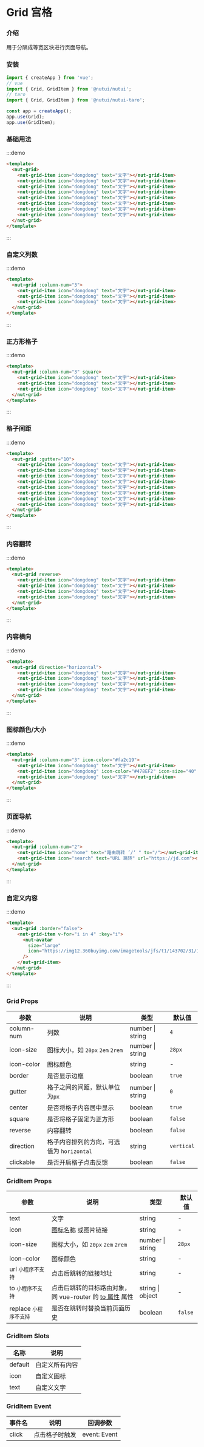 # Grid 宫格

### 介绍

用于分隔成等宽区块进行页面导航。

### 安装

``` javascript
import { createApp } from 'vue';
// vue
import { Grid, GridItem } from '@nutui/nutui';
// taro
import { Grid, GridItem } from '@nutui/nutui-taro';

const app = createApp();
app.use(Grid);
app.use(GridItem);
```

### 基础用法

:::demo
```html
<template>
  <nut-grid>
    <nut-grid-item icon="dongdong" text="文字"></nut-grid-item>
    <nut-grid-item icon="dongdong" text="文字"></nut-grid-item>
    <nut-grid-item icon="dongdong" text="文字"></nut-grid-item>
    <nut-grid-item icon="dongdong" text="文字"></nut-grid-item>
    <nut-grid-item icon="dongdong" text="文字"></nut-grid-item>
    <nut-grid-item icon="dongdong" text="文字"></nut-grid-item>
    <nut-grid-item icon="dongdong" text="文字"></nut-grid-item>
    <nut-grid-item icon="dongdong" text="文字"></nut-grid-item>
  </nut-grid>
</template>
```
:::

### 自定义列数

:::demo
```html
<template>
  <nut-grid :column-num="3">
    <nut-grid-item icon="dongdong" text="文字"></nut-grid-item>
    <nut-grid-item icon="dongdong" text="文字"></nut-grid-item>
    <nut-grid-item icon="dongdong" text="文字"></nut-grid-item>
  </nut-grid>
</template>
```
:::

### 正方形格子

:::demo
```html
<template>
  <nut-grid :column-num="3" square>
    <nut-grid-item icon="dongdong" text="文字"></nut-grid-item>
    <nut-grid-item icon="dongdong" text="文字"></nut-grid-item>
    <nut-grid-item icon="dongdong" text="文字"></nut-grid-item>
  </nut-grid>
</template>
```
:::

### 格子间距

:::demo
```html
<template>
  <nut-grid :gutter="10">
    <nut-grid-item icon="dongdong" text="文字"></nut-grid-item>
    <nut-grid-item icon="dongdong" text="文字"></nut-grid-item>
    <nut-grid-item icon="dongdong" text="文字"></nut-grid-item>
    <nut-grid-item icon="dongdong" text="文字"></nut-grid-item>
    <nut-grid-item icon="dongdong" text="文字"></nut-grid-item>
    <nut-grid-item icon="dongdong" text="文字"></nut-grid-item>
    <nut-grid-item icon="dongdong" text="文字"></nut-grid-item>
    <nut-grid-item icon="dongdong" text="文字"></nut-grid-item>
  </nut-grid>
</template>
```
:::

### 内容翻转

:::demo
```html
<template>
  <nut-grid reverse>
    <nut-grid-item icon="dongdong" text="文字"></nut-grid-item>
    <nut-grid-item icon="dongdong" text="文字"></nut-grid-item>
    <nut-grid-item icon="dongdong" text="文字"></nut-grid-item>
    <nut-grid-item icon="dongdong" text="文字"></nut-grid-item>
  </nut-grid>
</template>
```
:::

### 内容横向

:::demo
```html
<template>
  <nut-grid direction="horizontal">
    <nut-grid-item icon="dongdong" text="文字"></nut-grid-item>
    <nut-grid-item icon="dongdong" text="文字"></nut-grid-item>
    <nut-grid-item icon="dongdong" text="文字"></nut-grid-item>
    <nut-grid-item icon="dongdong" text="文字"></nut-grid-item>
  </nut-grid>
</template>
```
:::

### 图标颜色/大小

:::demo
```html
<template>
  <nut-grid :column-num="3" icon-color="#fa2c19">
    <nut-grid-item icon="dongdong" text="文字"></nut-grid-item>
    <nut-grid-item icon="dongdong" icon-color="#478EF2" icon-size="40" text="文字"></nut-grid-item>
    <nut-grid-item icon="dongdong" text="文字"></nut-grid-item>
  </nut-grid>
</template>
```
:::

### 页面导航

:::demo
```html
<template>
  <nut-grid :column-num="2">
    <nut-grid-item icon="home" text="路由跳转 ’/‘ " to="/"></nut-grid-item>
    <nut-grid-item icon="search" text="URL 跳转" url="https://jd.com"></nut-grid-item>
  </nut-grid>
</template>
```
:::

### 自定义内容

:::demo
```html
<template>
  <nut-grid :border="false">
    <nut-grid-item v-for="i in 4" :key="i">
      <nut-avatar
        size="large"
        icon="https://img12.360buyimg.com/imagetools/jfs/t1/143702/31/16654/116794/5fc6f541Edebf8a57/4138097748889987.png"
      />
    </nut-grid-item>
  </nut-grid>
</template>
```
:::

### Grid Props

| 参数          | 说明                                      | 类型                    | 默认值      |
|---------------|------------------------------------------|------------------------|------------|
| column-num    | 列数                                     | number \| string         | `4`        |
| icon-size     | 图标大小，如 `20px` `2em` `2rem`          | number \| string        | `28px`     |
| icon-color    | 图标颜色                                  | string                 | -          |
| border        | 是否显示边框                               | boolean                | `true`     |
| gutter        | 格子之间的间距，默认单位为`px`               | number \| string        | `0`        |
| center        | 是否将格子内容居中显示                      | boolean                | `true`      |
| square        | 是否将格子固定为正方形                      | boolean                | `false`     |
| reverse       | 内容翻转                                  | boolean                | `false`     |
| direction     | 格子内容排列的方向，可选值为 `horizontal`    | string                 | `vertical`  |
| clickable     | 是否开启格子点击反馈                        | boolean                | `false`     |

### GridItem Props

| 参数                  | 说明                                                                                     | 类型               | 默认值      |
|----------------------|-----------------------------------------------------------------------------------------|--------------------|------------|
| text                 | 文字                                                                                     | string             | -          |
| icon                 | [图标名称](#/icon) 或图片链接                                                              | string             | -          |
| icon-size            | 图标大小，如 `20px` `2em` `2rem`                                                          | number \| string   | `28px`     |
| icon-color           | 图标颜色                                                                                  | string            | -           |
| url `小程序不支持`     | 点击后跳转的链接地址                                                                        | string            | -           |
| to `小程序不支持`      | 点击后跳转的目标路由对象，同 vue-router 的 [to 属性](https://router.vuejs.org/zh/api/#to) 属性 | string \| object  | -           |
| replace `小程序不支持` | 是否在跳转时替换当前页面历史                                                                 | boolean           | `false`     |

### GridItem Slots

| 名称                   | 说明                 |
|-----------------------|----------------------|
| default               | 自定义所有内容         |
| icon                  | 自定义图标            |
| text                  | 自定义文字            |

### GridItem Event

| 事件名                 | 说明                   | 回调参数               |
|-----------------------|-----------------------|-----------------------|
| click                 | 点击格子时触发          | event: Event          |
